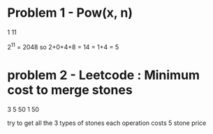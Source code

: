 # Problem 1 - Pow(x, n)

1
11

2<sup>11</sup> = 2048 so 2+0+4+8 = 14 = 1+4 = 5

# problem 2 - Leetcode : Minimum cost to merge stones

3 5
50 1 50

try to get all the 3 types of stones
each operation costs 5
stone price
